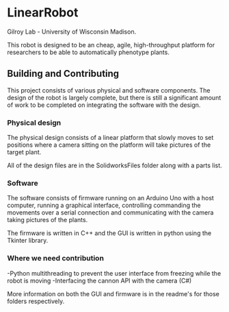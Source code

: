 # LinearRobot
Gilroy Lab - University of Wisconsin Madison.

This robot is designed to be an cheap, agile, high-throughput platform for researchers to be able to automatically phenotype plants. 

## Building and Contributing

This project consists of various physical and software components. The design of the robot is largely complete, but there is still a significant amount of work to be completed on integrating the software with the design. 

### Physical design

The physical design consists of a linear platform that slowly moves to set positions where a camera sitting on the platform will take pictures of the target plant. 

All of the design files are in the SolidworksFiles folder along with a parts list.

### Software

The software consists of firmware running on an Arduino Uno with a host computer, running a graphical interface, controlling commanding the movements over a serial connection and communicating with the camera taking pictures of the plants. 

The firmware is written in C++ and the GUI is written in python using the Tkinter library. 

### Where we need contribution
-Python multithreading to prevent the user interface from freezing while the robot is moving
-Interfacing the cannon API with the camera (C#)

More information on both the GUI and firmware is in the readme's for those folders respectively. 



